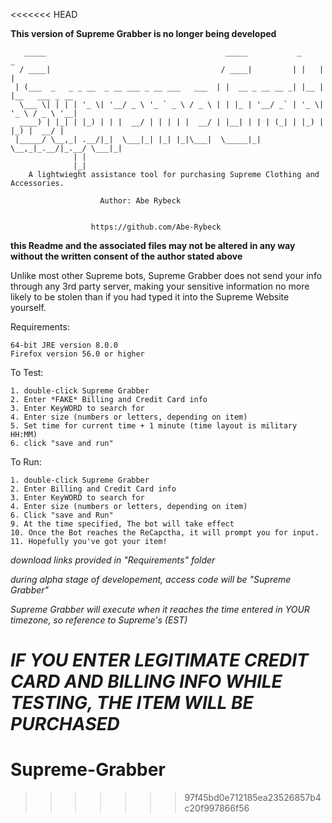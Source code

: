 <<<<<<< HEAD



**This version of Supreme Grabber is no longer being developed**

	   _____                                        _____           _     _               
	  / ____|                                      / ____|         | |   | |              
	 | (___  _   _ _ __  _ __ ___ _ __ ___   ___  | |  __ _ __ __ _| |__ | |__   ___ _ __ 
	  \___ \| | | | '_ \| '__/ _ \ '_ ` _ \ / _ \ | | |_ | '__/ _` | '_ \| '_ \ / _ \ '__|
	  ____) | |_| | |_) | | |  __/ | | | | |  __/ | |__| | | | (_| | |_) | |_) |  __/ |   
	 |_____/ \__,_| .__/|_|  \___|_| |_| |_|\___|  \_____|_|  \__,_|_.__/|_.__/ \___|_|   
	              | |                                                                     
	              |_|                                                                     
		A lightwieght assistance tool for purchasing Supreme Clothing and Accessories.

						Author: Abe Rybeck
						

					  https://github.com/Abe-Rybeck

**this Readme and the associated files may not be altered in any way without the written consent of the author stated above**


Unlike most other Supreme bots, Supreme Grabber does not send your info through any 3rd party server, making your sensitive information no more likely to be stolen than if you had typed it into the Supreme Website yourself.

Requirements:

	64-bit JRE version 8.0.0
	Firefox version 56.0 or higher
		

To Test:

	1. double-click Supreme Grabber
	2. Enter *FAKE* Billing and Credit Card info
	3. Enter KeyWORD to search for
	4. Enter size (numbers or letters, depending on item)
	5. Set time for current time + 1 minute (time layout is military HH:MM)
	6. click "save and run"

To Run:
	
	1. double-click Supreme Grabber
	2. Enter Billing and Credit Card info
	3. Enter KeyWORD to search for
	4. Enter size (numbers or letters, depending on item)
	6. Click "save and Run"
	9. At the time specified, The bot will take effect
	10. Once the Bot reaches the ReCapctha, it will prompt you for input.
	11. Hopefully you've got your item!
	
*download links provided in "Requirements" folder*	

*during alpha stage of developement,  access code will be "Supreme Grabber"*

*Supreme Grabber will execute when it reaches the time entered in YOUR timezone, so reference to Supreme's (EST)*

*IF YOU ENTER LEGITIMATE CREDIT CARD AND BILLING INFO WHILE TESTING, THE ITEM WILL BE PURCHASED*
=======
# Supreme-Grabber
>>>>>>> 97f45bd0e712185ea23526857b4c20f997866f56
